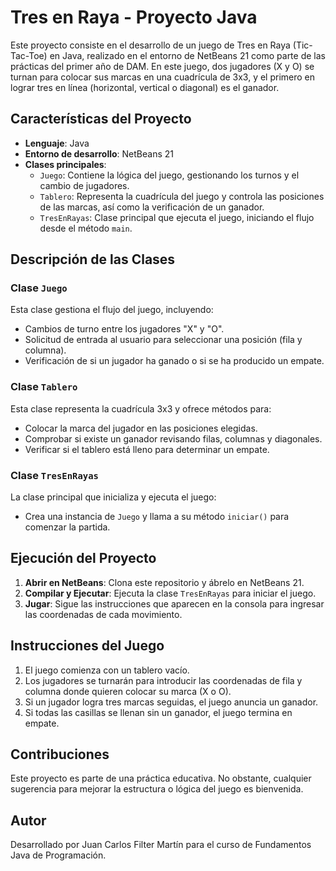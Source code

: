 # Tres en Raya - Proyecto Java

Este proyecto consiste en el desarrollo de un juego de Tres en Raya (Tic-Tac-Toe) en Java, realizado en el entorno de NetBeans 21 como parte de las prácticas del primer año de DAM. En este juego, dos jugadores (X y O) se turnan para colocar sus marcas en una cuadrícula de 3x3, y el primero en lograr tres en línea (horizontal, vertical o diagonal) es el ganador.

## Características del Proyecto

- **Lenguaje**: Java
- **Entorno de desarrollo**: NetBeans 21
- **Clases principales**:
  - `Juego`: Contiene la lógica del juego, gestionando los turnos y el cambio de jugadores.
  - `Tablero`: Representa la cuadrícula del juego y controla las posiciones de las marcas, así como la verificación de un ganador.
  - `TresEnRayas`: Clase principal que ejecuta el juego, iniciando el flujo desde el método `main`.

## Descripción de las Clases

### Clase `Juego`
Esta clase gestiona el flujo del juego, incluyendo:
- Cambios de turno entre los jugadores "X" y "O".
- Solicitud de entrada al usuario para seleccionar una posición (fila y columna).
- Verificación de si un jugador ha ganado o si se ha producido un empate.

### Clase `Tablero`
Esta clase representa la cuadrícula 3x3 y ofrece métodos para:
- Colocar la marca del jugador en las posiciones elegidas.
- Comprobar si existe un ganador revisando filas, columnas y diagonales.
- Verificar si el tablero está lleno para determinar un empate.

### Clase `TresEnRayas`
La clase principal que inicializa y ejecuta el juego:
- Crea una instancia de `Juego` y llama a su método `iniciar()` para comenzar la partida.

## Ejecución del Proyecto

1. **Abrir en NetBeans**: Clona este repositorio y ábrelo en NetBeans 21.
2. **Compilar y Ejecutar**: Ejecuta la clase `TresEnRayas` para iniciar el juego.
3. **Jugar**: Sigue las instrucciones que aparecen en la consola para ingresar las coordenadas de cada movimiento.

## Instrucciones del Juego

1. El juego comienza con un tablero vacío.
2. Los jugadores se turnarán para introducir las coordenadas de fila y columna donde quieren colocar su marca (X o O).
3. Si un jugador logra tres marcas seguidas, el juego anuncia un ganador.
4. Si todas las casillas se llenan sin un ganador, el juego termina en empate.


## Contribuciones

Este proyecto es parte de una práctica educativa. No obstante, cualquier sugerencia para mejorar la estructura o lógica del juego es bienvenida.

## Autor

Desarrollado por Juan Carlos Filter Martín para el curso de Fundamentos Java de Programación.
